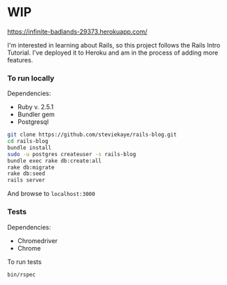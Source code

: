 # WIP

https://infinite-badlands-29373.herokuapp.com/

I'm interested in learning about Rails, so this project follows the Rails Intro Tutorial. I've deployed it to Heroku and am in the process of adding more features.

### To run locally

Dependencies:

- Ruby v. 2.5.1
- Bundler gem
- Postgresql

```bash
git clone https://github.com/steviekaye/rails-blog.git
cd rails-blog
bundle install
sudo -u postgres createuser -s rails-blog
bundle exec rake db:create:all
rake db:migrate
rake db:seed
rails server
```

And browse to `localhost:3000`

### Tests

Dependencies:

- Chromedriver
- Chrome

To run tests

```bash
bin/rspec
```
